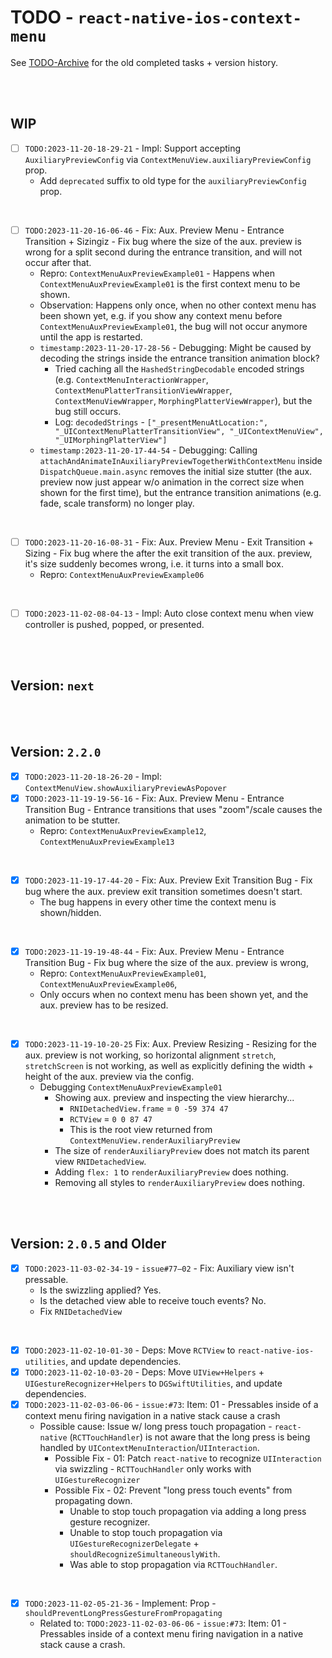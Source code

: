 # TODO - `react-native-ios-context-menu`

See [TODO-Archive](./TODO-Archive.md) for the old completed tasks + version history.

<br><br>

## WIP

- [ ] `TODO:2023-11-20-18-29-21` - Impl: Support accepting `AuxiliaryPreviewConfig` via `ContextMenuView.auxiliaryPreviewConfig` prop.
  * Add `deprecated` suffix to old type for the `auxiliaryPreviewConfig` prop. 

<br>

- [ ] `TODO:2023-11-20-16-06-46` - Fix: Aux. Preview Menu - Entrance Transition + Sizingiz - Fix bug where the size of the aux. preview is wrong for a split second during the entrance transition, and will not occur after that. 
  * Repro: `ContextMenuAuxPreviewExample01` - Happens when `ContextMenuAuxPreviewExample01` is the first context menu to be shown.
  * Observation: Happens only once, when no other context menu has been shown yet, e.g. if you show any context menu before `ContextMenuAuxPreviewExample01`, the bug will not occur anymore until the app is restarted.
  * `timestamp:2023-11-20-17-28-56` - Debugging: Might be caused by decoding the strings inside the entrance transition animation block?
    *  Tried caching all the `HashedStringDecodable` encoded strings (e.g. `ContextMenuInteractionWrapper`, `ContextMenuPlatterTransitionViewWrapper`, `ContextMenuViewWrapper`, `MorphingPlatterViewWrapper`), but the bug still occurs.
    * Log: `decodedStrings` - `["_presentMenuAtLocation:", "_UIContextMenuPlatterTransitionView", "_UIContextMenuView", "_UIMorphingPlatterView"]`
  * `timestamp:2023-11-20-17-44-54` - Debugging: Calling `attachAndAnimateInAuxiliaryPreviewTogetherWithContextMenu` inside `DispatchQueue.main.async` removes the initial size stutter (the aux. preview now just appear w/o animation in the correct size when shown for the first time), but the entrance transition animations (e.g. fade, scale transform) no longer play.

<br>

- [ ] `TODO:2023-11-20-16-08-31` - Fix:  Aux. Preview Menu - Exit Transition + Sizing - Fix bug where the after the exit transition of the aux. preview, it's size suddenly becomes wrong, i.e. it turns into a small box.
  * Repro: `ContextMenuAuxPreviewExample06`

<br>

- [ ] `TODO:2023-11-02-08-04-13` - Impl: Auto close context menu when view controller is pushed, popped, or presented.

<br><br>

## Version: `next`

<br><br>

## Version: `2.2.0`

- [x] `TODO:2023-11-20-18-26-20` - Impl: `ContextMenuView.showAuxiliaryPreviewAsPopover`
- [x] `TODO:2023-11-19-19-56-16` - Fix: Aux. Preview Menu - Entrance Transition Bug - Entrance transitions that uses "zoom"/scale causes the animation to be stutter.
  * Repro: `ContextMenuAuxPreviewExample12`, `ContextMenuAuxPreviewExample13`

<br>

- [x] `TODO:2023-11-19-17-44-20` - Fix: Aux. Preview Exit Transition Bug - Fix bug where the aux. preview exit transition sometimes doesn't start.
  * The bug happens in every other time the context menu is shown/hidden.

<br>

- [x] `TODO:2023-11-19-19-48-44` - Fix: Aux. Preview Menu - Entrance Transition Bug - Fix bug where the size of the aux. preview is wrong,
  * Repro: `ContextMenuAuxPreviewExample01`, `ContextMenuAuxPreviewExample06`, 
  * Only occurs when no context menu has been shown yet, and the aux. preview has to be resized.

<br>

- [x] `TODO:2023-11-19-10-20-25` Fix: Aux. Preview Resizing - Resizing for the aux. preview is not working, so horizontal alignment `stretch`, `stretchScreen` is not working, as well as explicitly defining the width + height of the aux. preview via the config.
  * Debugging `ContextMenuAuxPreviewExample01` 
    * Showing aux. preview and inspecting the view hierarchy...
      * `RNIDetachedView.frame` = `0 -59 374 47`
      * `RCTView` = `0 0 87 47`
      * This is the root view returned from `ContextMenuView.renderAuxiliaryPreview`
    * The size of `renderAuxiliaryPreview` does not match its parent view `RNIDetachedView`.
    * Adding `flex: 1` to `renderAuxiliaryPreview` does nothing.
    * Removing all styles to `renderAuxiliaryPreview` does nothing.

<br><br>

## Version: `2.0.5` and Older

- [x] `TODO:2023-11-03-02-34-19` - `issue#77–02` - Fix: Auxiliary view isn't pressable.
  * Is the swizzling applied? Yes.
  * Is the detached view able to receive touch events? No.
  * Fix `RNIDetachedView`

<br>

- [x] `TODO:2023-11-02-10-01-30` - Deps: Move `RCTView` to `react-native-ios-utilities`, and update dependencies.
- [x] `TODO:2023-11-02-10-03-20` - Deps: Move `UIView+Helpers` + `UIGestureRecognizer+Helpers` to `DGSwiftUtilities`, and update dependencies.
- [x] `TODO:2023-11-02-03-06-06` - `issue:#73`: Item: 01 - Pressables inside of a context menu firing navigation in a native stack cause a crash
  * Possible cause: Issue w/ long press touch propagation - `react-native` (`RCTTouchHandler`) is not aware that the long press is being handled by `UIContextMenuInteraction`/`UIInteraction`.
    * Possible Fix - 01: Patch `react-native` to recognize `UIInteraction` via swizzling - `RCTTouchHandler` only works with `UIGestureRecognizer`
    * Possible Fix - 02: Prevent "long press touch events" from propagating down.
      * Unable to stop touch propagation via adding a long press gesture recognizer.
      * Unable to stop touch propagation via `UIGestureRecognizerDelegate` + `shouldRecognizeSimultaneouslyWith`.
      * Was able to stop propagation via `RCTTouchHandler`.

<br>

- [x] `TODO:2023-11-02-05-21-36` - Implement: Prop - `shouldPreventLongPressGestureFromPropagating`
  * Related to: `TODO:2023-11-02-03-06-06` - `issue:#73`: Item: 01 - Pressables inside of a context menu firing navigation in a native stack cause a crash.